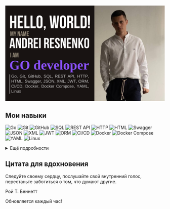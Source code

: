 [![Andrey's GitHub Banner](./assets/banner.png)](https://github.com/AndreyCoder404)
## Мои навыки 

![Go](https://img.shields.io/badge/Go-00ADD8?style=flat&logo=go&logoColor=white)
![Git](https://img.shields.io/badge/Git-F05032?style=flat&logo=git&logoColor=white)
![GitHub](https://img.shields.io/badge/GitHub-181717?style=flat&logo=github&logoColor=white)
![SQL](https://img.shields.io/badge/SQL-4479A1?style=flat&logo=postgresql&logoColor=white)
![REST API](https://img.shields.io/badge/REST_API-FF6C37?style=flat&logo=rest&logoColor=white)
![HTTP](https://img.shields.io/badge/HTTP-005C84?style=flat&logo=httpie&logoColor=white)
![HTML](https://img.shields.io/badge/HTML-5E8B7E?style=flat&logo=html5&logoColor=white)
![Swagger](https://img.shields.io/badge/Swagger-85EA2D?style=flat&logo=swagger&logoColor=white)
![JSON](https://img.shields.io/badge/JSON-000000?style=flat&logo=json&logoColor=white)
![XML](https://img.shields.io/badge/XML-000000?style=flat&logo=xml&logoColor=white)
![JWT](https://img.shields.io/badge/JWT-000000?style=flat&logo=json-web-tokens&logoColor=white)
![ORM](https://img.shields.io/badge/ORM-FF9900?style=flat&logo=orm&logoColor=white)
![CI/CD](https://img.shields.io/badge/CI/CD-FF9900?style=flat&logo=circleci&logoColor=white)
![Docker](https://img.shields.io/badge/Docker-2496ED?style=flat&logo=docker&logoColor=white)
![Docker Compose](https://img.shields.io/badge/Docker_Compose-2496ED?style=flat&logo=docker&logoColor=white)
![YAML](https://img.shields.io/badge/YAML-FF9900?style=flat&logo=yaml&logoColor=white)
![Linux](https://img.shields.io/badge/Linux-FCC624?style=flat&logo=linux&logoColor=black)

<details>
<summary>Ещё подробности</summary>
<p>Я начинающий разработчик, который освоил эти технологии в рамках курса "Go разработчик" на Яндекс.Практикуме. Активно развиваю навыки в DevOps и интеграции нейросетей!</p>
</details>

## Цитата для вдохновения

<p>Следуйте своему сердцу, послушайте свой внутренний голос, перестаньте заботиться о том, что думают другие.</p>
<p>Рой Т. Беннетт</p>

Обновляется каждый час!
